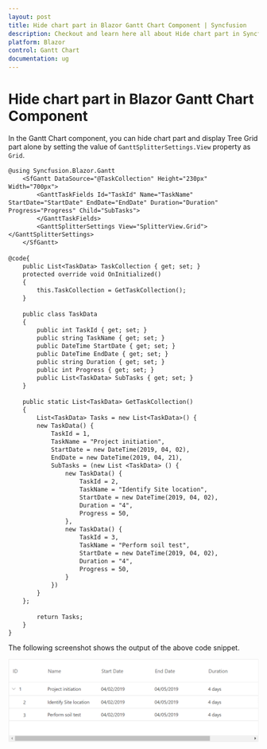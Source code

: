 ```yaml
---
layout: post
title: Hide chart part in Blazor Gantt Chart Component | Syncfusion
description: Checkout and learn here all about Hide chart part in Syncfusion Blazor Gantt Chart component and more.
platform: Blazor
control: Gantt Chart
documentation: ug
---
```


# Hide chart part in Blazor Gantt Chart Component

In the Gantt Chart component, you can hide chart part and display Tree Grid part alone by setting the value of `GanttSplitterSettings.View` property as `Grid`.

```cshtml
@using Syncfusion.Blazor.Gantt
    <SfGantt DataSource="@TaskCollection" Height="230px" Width="700px">
        <GanttTaskFields Id="TaskId" Name="TaskName" StartDate="StartDate" EndDate="EndDate" Duration="Duration" Progress="Progress" Child="SubTasks">
        </GanttTaskFields>
        <GanttSplitterSettings View="SplitterView.Grid"></GanttSplitterSettings>
    </SfGantt>

@code{
    public List<TaskData> TaskCollection { get; set; }
    protected override void OnInitialized()
    {
        this.TaskCollection = GetTaskCollection();
    }

    public class TaskData
    {
        public int TaskId { get; set; }
        public string TaskName { get; set; }
        public DateTime StartDate { get; set; }
        public DateTime EndDate { get; set; }
        public string Duration { get; set; }
        public int Progress { get; set; }
        public List<TaskData> SubTasks { get; set; }
    }

    public static List<TaskData> GetTaskCollection()
    {
        List<TaskData> Tasks = new List<TaskData>() {
        new TaskData() {
            TaskId = 1,
            TaskName = "Project initiation",
            StartDate = new DateTime(2019, 04, 02),
            EndDate = new DateTime(2019, 04, 21),
            SubTasks = (new List <TaskData> () {
                new TaskData() {
                    TaskId = 2,
                    TaskName = "Identify Site location",
                    StartDate = new DateTime(2019, 04, 02),
                    Duration = "4",
                    Progress = 50,
                },
                new TaskData() {
                    TaskId = 3,
                    TaskName = "Perform soil test",
                    StartDate = new DateTime(2019, 04, 02),
                    Duration = "4",
                    Progress = 50,
                }
            })
        }
    };

        return Tasks;
    }
}
```

The following screenshot shows the output of the above code snippet.

![Hiding Blazor Gant Chart Part](../images/blazor-hide-gantt-chart-part.png)